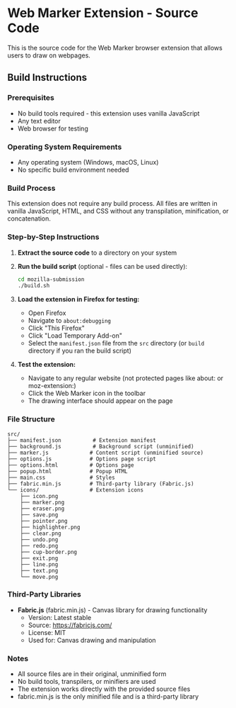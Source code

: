 # Web Marker Extension - Source Code

This is the source code for the Web Marker browser extension that allows users to draw on webpages.

## Build Instructions

### Prerequisites

- No build tools required - this extension uses vanilla JavaScript
- Any text editor
- Web browser for testing

### Operating System Requirements

- Any operating system (Windows, macOS, Linux)
- No specific build environment needed

### Build Process

This extension does not require any build process. All files are written in vanilla JavaScript, HTML, and CSS without any transpilation, minification, or concatenation.

### Step-by-Step Instructions

1. **Extract the source code** to a directory on your system

2. **Run the build script** (optional - files can be used directly):
   ```bash
   cd mozilla-submission
   ./build.sh
   ```

3. **Load the extension in Firefox for testing:**
   - Open Firefox
   - Navigate to `about:debugging`
   - Click "This Firefox"
   - Click "Load Temporary Add-on"
   - Select the `manifest.json` file from the `src` directory (or `build` directory if you ran the build script)

4. **Test the extension:**
   - Navigate to any regular website (not protected pages like about: or moz-extension:)
   - Click the Web Marker icon in the toolbar
   - The drawing interface should appear on the page

### File Structure

```
src/
├── manifest.json          # Extension manifest
├── background.js          # Background script (unminified)
├── marker.js             # Content script (unminified source)
├── options.js            # Options page script
├── options.html          # Options page
├── popup.html            # Popup HTML
├── main.css              # Styles
├── fabric.min.js         # Third-party library (Fabric.js)
└── icons/                # Extension icons
    ├── icon.png
    ├── marker.png
    ├── eraser.png
    ├── save.png
    ├── pointer.png
    ├── highlighter.png
    ├── clear.png
    ├── undo.png
    ├── redo.png
    ├── cup-border.png
    ├── exit.png
    ├── line.png
    ├── text.png
    └── move.png
```

### Third-Party Libraries

- **Fabric.js** (fabric.min.js) - Canvas library for drawing functionality
  - Version: Latest stable
  - Source: https://fabricjs.com/
  - License: MIT
  - Used for: Canvas drawing and manipulation

### Notes

- All source files are in their original, unminified form
- No build tools, transpilers, or minifiers are used
- The extension works directly with the provided source files
- fabric.min.js is the only minified file and is a third-party library